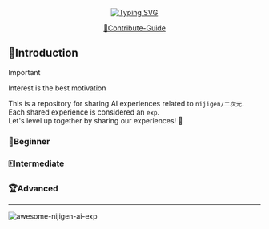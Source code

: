 <div align="center">
    <a href="https://git.io/typing-svg"><img src="https://readme-typing-svg.demolab.com?font=Fira+Code&size=30&duration=3000&pause=6000&background=FFFFFF00&center=true&vCenter=true&width=435&lines=awesome-nijigen-ai-exp" alt="Typing SVG" /></a>

<p align="center">
  <a href="https://jasoneri.github.io/awesome-nijigen-ai-exp/locate/cn/dev/contribute">📜Contribute-Guide</a>
  </p>
</div>

## 📑Introduction

> [!Important]
> Interest is the best motivation

This is a repository for sharing AI experiences related to `nijigen/二次元`.  
Each shared experience is considered an `exp`.  
Let's level up together by sharing our experiences! 🎿  

### 🎯Beginner

### 🀄️Intermediate

### 🏆Advanced

---
![awesome-nijigen-ai-exp](https://count.getloli.com/get/@awesome-nijigen-ai-exp?theme=rule34)
